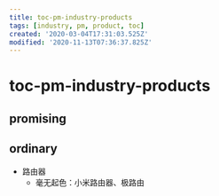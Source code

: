 ```yaml
---
title: toc-pm-industry-products
tags: [industry, pm, product, toc]
created: '2020-03-04T17:31:03.525Z'
modified: '2020-11-13T07:36:37.825Z'
---
```


# toc-pm-industry-products

## promising

## ordinary

- 路由器
  - 毫无起色：小米路由器、极路由
